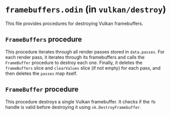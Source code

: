 # `framebuffers.odin` (in `vulkan/destroy`)

This file provides procedures for destroying Vulkan framebuffers.

## `FrameBuffers` procedure

This procedure iterates through all render passes stored in `data.passes`. For each render pass, it iterates through its framebuffers and calls the `FrameBuffer` procedure to destroy each one. Finally, it deletes the `frameBuffers` slice and `clearValues` slice (if not empty) for each pass, and then deletes the `passes` map itself.

## `FrameBuffer` procedure

This procedure destroys a single Vulkan framebuffer. It checks if the `fb` handle is valid before destroying it using `vk.DestroyFramebuffer`.
